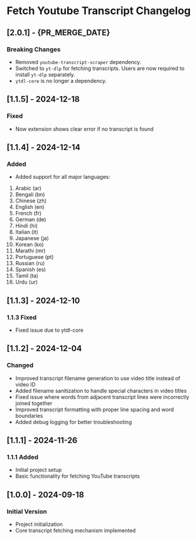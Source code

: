 # Fetch Youtube Transcript Changelog

## [2.0.1] - {PR_MERGE_DATE}

### Breaking Changes

- Removed `youtube-transcript-scraper` dependency.
- Switched to `yt-dlp` for fetching transcripts. Users are now required to install `yt-dlp` separately.
- `ytdl-core` is no longer a dependency.

## [1.1.5] - 2024-12-18

### Fixed

- Now extension shows clear error if no transcript is found

## [1.1.4] - 2024-12-14

### Added

- Added support for all major languages:

1. Arabic (ar)
2. Bengali (bn)
3. Chinese (zh)
4. English (en)
5. French (fr)
6. German (de)
7. Hindi (hi)
8. Italian (it)
9. Japanese (ja)
10. Korean (ko)
11. Marathi (mr)
12. Portuguese (pt)
13. Russian (ru)
14. Spanish (es)
15. Tamil (ta)
16. Urdu (ur)

## [1.1.3] - 2024-12-10

### 1.1.3 Fixed

- Fixed issue due to ytdl-core

## [1.1.2] - 2024-12-04

### Changed

- Improved transcript filename generation to use video title instead of video ID
- Added filename sanitization to handle special characters in video titles
- Fixed issue where words from adjacent transcript lines were incorrectly joined together
- Improved transcript formatting with proper line spacing and word boundaries
- Added debug logging for better troubleshooting

## [1.1.1] - 2024-11-26

### 1.1.1 Added

- Initial project setup
- Basic functionality for fetching YouTube transcripts

## [1.0.0] - 2024-09-18

### Initial Version

- Project initialization
- Core transcript fetching mechanism implemented
